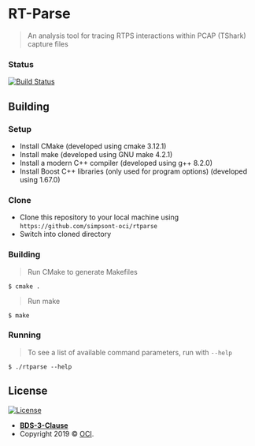 # RT-Parse
> An analysis tool for tracing RTPS interactions within PCAP (TShark) capture files

### Status
[![Build Status](https://travis-ci.org/simpsont-oci/rtparse.png)](https://travis-ci.org/simpsont-oci/rtparse)

## Building

### Setup
- Install CMake (developed using cmake 3.12.1)
- Install make (developed using GNU make 4.2.1) 
- Install a modern C++ compiler (developed using g++ 8.2.0)
- Install Boost C++ libraries (only used for program options) (developed using 1.67.0)

### Clone
- Clone this repository to your local machine using `https://github.com/simpsont-oci/rtparse`
- Switch into cloned directory

### Building
> Run CMake to generate Makefiles
```shell
$ cmake .
```
> Run make
```shell
$ make
```

### Running
> To see a list of available command parameters, run with `--help`
```shell
$ ./rtparse --help
```

## License

[![License](https://img.shields.io/badge/License-BSD%203--Clause-blue.svg)](https://opensource.org/licenses/BSD-3-Clause)
- **[BDS-3-Clause](http://opensource.org/licenses/BSD-3-Clause)**
- Copyright 2019 © <a href="http://objectcomputing.com" target="_blank">OCI</a>.
